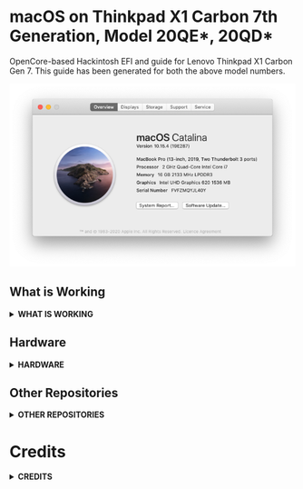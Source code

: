 # macOS on Thinkpad X1 Carbon 7th Generation, Model 20QE*, 20QD*
OpenCore-based Hackintosh EFI and guide for Lenovo Thinkpad X1 Carbon Gen 7. This guide has been generated for both the above model numbers.

<p align="center">
  <img src="./docs/macOS-overview.png" />
</p>

## What is Working
<details>
<summary><strong> WHAT IS WORKING </strong></summary>

In short, x1c7-hackintosh is very stable and is currently my daily driver. I fully recommend this project to anyone looking for a MacBook alternative. 

### Install
| working | Device / Step                             | Comment            |
|:-------:|:------------------------------------------|:-------------------|
| ☑️ | **Basic Setup**                                 |                    |
| ✅ | Booting macOS installer                        |                    |
| ✅ | Installed to HD                                |                    |

### Post-Install

| working | Device / Step                             | Comment            |
|:-------:|:------------------------------------------|:-------------------|
| ✅ | Graphics                                       | Requires `WhateverGreen.kext` |
| ✅ | Touchpad                                       | Requires ``VoodooGPIO, VoodooI2CServices,VoodooInput`` This was very trial-and-error based and I reccomend looking at our config.plist. Order and location matter. |
| ✅ | Trackpoint                                     | Requires ``VoodooPS2`` |
| ✅ | Keyboard                                       | Requires ``VoodooPS2`` |
| ✅ | Keyboard-Multimedia Fn keys                    | Requires `YogaSMC.kext` + **TODO: Add ACPI here** and [YogaSMC-App](https://github.com/zhen-zen/YogaSMC) |
| ✅ | WiFi                                           | Native WiFi with `AirportItlwm.kext` - no companion app required |
| ✅ | Bluetooth                                      | `IntelBluetoothFirmware` might depend on `AirportItlwm`, that requires Apple's secure boot  |
| ❌ | WWAN                                           | DISABLED at BIOS to conserve power|
| ✅ | Ethernet                                       | `IntelMausi.kext` for bundled USB-C adapter |
| ✅ | Hibernation                                    | hibernatemode=3|
| ✅ | HDMI output                                    | Requires **WEG?** |
| ✅ | USB A / USB C                                  |           |
| ✅ | Thunderbolt 3                                  |           |
| ✅| Webcam                                         | _checked on 2021-02-19_ |
| ✅ | Audio                                          | ✅ _Internal Speaker_ and _Headphones_ / _Line in_ <br> ⚠️ _Internal Microphone_ not working <br> Realtek ALC285, layout 11, 21, 31 (all seem to work equal) **TODO supported layouts have changed** ➡️ ``boot-args: alcid=71`` |
| ✅ | iCloud (App Store, iMessage, FaceTime, etc)    | All iServices work |
| ❓ | HiDPI, Handoff, Sidecar                        | Handoff/sidecar sporadic function. Would not rely on these|
| ❌ | Fingerprint Reader                             | Disabled in BIOS to save power|
| ✅ | Power Management Optimizations                 | Fully working with CPUFriend and CPUFriendFriend, more options with YogaSMC to come |
| ✅ | Intel SpeedStep                                | Fully working (Higher performance when plugged in, lower when on battery, tested with GeekBench 5) |

> ✅ Fully functional; ❓ Untested/Intermittent (might work); ❌ Non-functional

</details>


## Hardware
<details>
<summary><strong> HARDWARE </strong></summary>

**Again: These are the hardware specs of `20QES01L00` and `20QD-000SUS`:**
Refer to [ThinkPad_X1_Carbon_7th_Gen_Spec.PDF](https://github.com/suhrmann/x1c7-hackintosh/blob/master/docs/references/ThinkPad_X1_Carbon_7th_Gen_Spec.PDF) for possible stock ThinkPad X1 7th Gen configurations. <br>
Source: [Lenovo Product Specification Reference (PSREF) [psref.lenovo.com]](https://psref.lenovo.com/Product/ThinkPad/ThinkPad_X1_Carbon_7th_Gen)

| Processor Number                                                                                                                   | Code Name    | # of Cores | # of Threads | Base Frequency | Max Turbo Frequency | Cache | Memory Types | Graphics      |
| :--------------------------------------------------------------------------------------------------------------------------------- | :----------- | :--------- | :----------- | :------------- | :------------------ | :---- | :----------- | :------------ |
| [i7-8565U](https://ark.intel.com/content/www/us/en/ark/products/149091/intel-core-i7-8565u-processor-8m-cache-up-to-4-60-ghz.html) | Whiskey Lake <br>(based on Coffee Lake) | 4          | 8            | 1.8 GHz        | 4.6 GHz             | 8 MB  | LPDDR3-2133  | Intel UHD 620 |
| [i7-8665U](https://ark.intel.com/content/www/us/en/ark/products/193563/intel-core-i7-8665u-processor-8m-cache-up-to-4-80-ghz.html) | Whiskey Lake <br>(based on Coffee Lake) | 4          | 8            | 1.9 GHz        | 4.8 GHz             | 8 MB  | LPDDR3-2133  | Intel UHD 620 |

|                  |                 |
| :--------------- | :-------------- |
| **Ports**        | 2x USB 3.1 Gen 1 (Right USB Always On) |
|                  | 2x USB 3.1 Type-C Gen 2 / Thunderbolt 3 (Power Delivery and DisplayPort) [Max 5120x2880 @60Hz] |
|                  | HDMI 1.4b (Max 4096x2160 @24Hz) |                 |
| **Ethernet**     | via ThinkPad Ethernet Extension Adapter Gen 2: I219-LM Ethernet (vPro) |
| **WLAN + BT**    | Intel Wireless-AC 9560, Wi-Fi 2x2 802.11ac + Bluetooth 5.0 |
| **WWAN(optional)** | - |
| **Display**      | 14.0" (355mm) HDR HD (1920 x 1080) |
| **Camera**       | IR and HD720p camera with ThinkShutte |
| **Audio**        | Realtek ALC3286 codec <br> Linux: ``Realtek ALC285``, layout 11, 21, 31 ; [@acidanthera/AppleALC > Supported codecs [Github]](https://github.com/acidanthera/AppleALC/wiki/Supported-codecs) |
| **Fingerprint reader** | ✔️ |
| **NFC (optional)** | ✔️ |

**Further Specs:**
 - Keyboard: PS/2
 - TrackPoint: PS/2, included alongside te PS2 Keyboard
 - TrackPad: Synaptics enabled i2c
 - **Thunderbolt:**  Intel JHL6540 (Alpine Ridge 4C) Thunderbolt 3 Bridge (?)

 **NOTE:** The WWAN M.2 slot does **NOT** support SSDs. "If you do manage to fit something in there, you'll be presented with this whitelist error when you try and power the laptop on" [source and photos by @acoutts [Github]](https://github.com/acoutts/x1c7-hackintosh#edit-jan-2-2020) You can modify the bios if you really need the extra SSD.
</details>


## Other Repositories
<details>
<summary><strong> OTHER REPOSITORIES </strong></summary>
<br>

- x1c7-hackintosh repositories:
    - [suhrmann/x1c7-hackintosh](https://github.com/suhrmann/x1c7-hackintosh) [fork of tylernguyen/x1c6-hackintosh] _predecessor of this repo_
- x1c6-hackintosh repositories:
    - [tylernguyen/x1c6-hackintosh](https://github.com/tylernguyen/x1c6-hackintosh) 
    - [benbender/x1c6-hackintosh](https://github.com/benbender/x1c6-hackintosh)
    - [zhtengw/EFI-for-X1C6-hackintosh](https://github.com/zhtengw/EFI-for-X1C6-hackintosh)
- t480-hackintosh repositories:
    - [EETagent/T480-OpenCore-Hackintosh](https://github.com/EETagent/T480-OpenCore-Hackintosh)
      Create a pull request if you like to be added, final decision at my discreation.
</details> 



# Credits
<details>
<summary><strong> CREDITS </strong></summary>
    
**[Acidanthera](https://github.com/acidanthera)** <br> 
For bringing us [OpenCore](https://github.com/acidanthera/OpenCorePkg) and maintaining all the essential kexts, 
like [VirtualSMC](https://github.com/acidanthera/VirtualSMC), [Lilu](https://github.com/acidanthera/Lilu), [WhateverGreen](https://github.com/acidanthera/WhateverGreen), and many many more! 

**Tyler Nguyen [@tylernguyen](https://github.com/tylernguyen)** <br>
 - for his groundwork on [macOS on Thinkpad X1 Carbon 6th Generation, Model 20KH*](
https://github.com/tylernguyen/x1c6-hackintosh)
 - and [lots of documentation](https://github.com/tylernguyen/x1c6-hackintosh/tree/master/docs) about Lenovo and ThinkPads

**[Dortania](https://dortania.github.io/)** <br> 
for his awesome OpenCore guides - here to mention [Dortania's OpenCore Install Guide](https://dortania.github.io/OpenCore-Install-Guide/) 
and [OpenCore Post-Install](https://dortania.github.io/OpenCore-Post-Install/)
</details>

